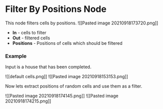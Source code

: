 # Filter By Positions Node
This node filters cells by positions.
![[Pasted image 20210918173720.png]]

- **In** - cells to filter
- **Out** - filtered cells
- **Positions** - Positions of cells which should be filtered

### Example
Input is a house that has been completed.

![[default cells.png]]
![[Pasted image 20210918153153.png]]

Now lets extract positions of random cells and use them as a filter.

![[Pasted image 20210918174145.png]]
![[Pasted image 20210918174215.png]]

